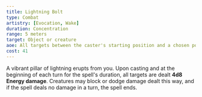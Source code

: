 ```yaml
---
title: Lightning Bolt
type: Combat
artistry: [Evocation, Wake]
duration: Concentration
range: 5 meters
target: Object or creature
aoe: All targets between the caster's starting position and a chosen point
cost: 41
---
```

A vibrant pillar of lightning erupts from you. Upon casting and at the beginning of each turn for the spell's duration, all targets are dealt **4d8 Energy damage**. Creatures may block or dodge damage dealt this way, and if the spell deals no damage in a turn, the spell ends.
